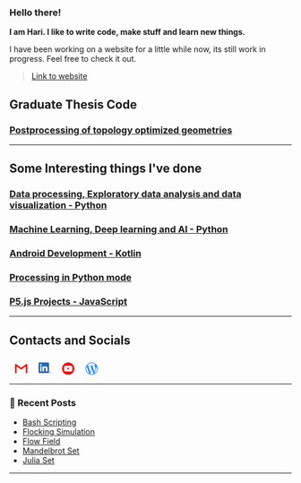 ### Hello there! 

**I am Hari. I like to write code, make stuff and learn new things.** 

I have been working on a website for a little while now, its still work in progress. Feel free to check it out.

> [Link to website](https://vharivinay.github.io)

## Graduate Thesis Code
### [Postprocessing of topology optimized geometries](https://github.com/vharivinay/postprocessing-topopt)
---
## Some Interesting things I've done
### [Data processing, Exploratory data analysis and data visualization - Python](https://github.com/vharivinay/python-eda-viz)
### [Machine Learning, Deep learning and AI - Python](https://github.com/vharivinay/all-things-ML-DL-AI)
### [Android Development - Kotlin](https://github.com/vharivinay/android-dev-w-kotlin/)
### [Processing in Python mode](https://github.com/vharivinay/learning-processing-py-mode)
### [P5.js Projects - JavaScript](https://github.com/vharivinay/Catalogue/blob/main/P5js-projects.md)

---

<div>
<h2>Contacts and Socials</h2>
<a href="mailto:vhari.vinay.2924@gmail.com">
<img align="left" style="margin:10px" alt="vharivinay | Gmail" width="22px" src="icons/gmail.svg"/>
</a>
<a href="https://www.linkedin.com/in/vharivinay">
<img align="left" style="margin:10px" alt="vharivinay | LinkedIn" width="22px" src="icons/LI-In-Bug.png"/>
</a>
<a href="https://www.youtube.com/channel/UCICL35fS_pE1Z_RKKspeXQw">
<img align="left" style="margin:10px" alt="vharivinay | YouTube" width="22px" src="icons/youtube_social_circle_red.png"/>
</a>
<a href="https://vharivinay.github.io">
<img align="left" style="margin:10px" alt="vharivinay | Blog" width="22px" src="icons/wordpress.svg"/>
</a>
</div><br><br>

---

### 📕 Recent Posts

<!-- BLOG-POST-LIST:START -->
- [Bash Scripting](https://vharivinay.github.io/linux/bash_scripting/)
- [Flocking Simulation](https://vharivinay.github.io/simulations/flocking/)
- [Flow Field](https://vharivinay.github.io/generative/flowfiled/)
- [Mandelbrot Set](https://vharivinay.github.io/generative/mandelbrot/)
- [Julia Set](https://vharivinay.github.io/generative/julia_set_glsl/)
<!-- BLOG-POST-LIST:END -->

---

[website]: https://naturalfreakuency.wordpress.com
[instagram]: https://www.instagram.com/stranger_quark
[Youtube]: https://www.youtube.com/channel/UCICL35fS_pE1Z_RKKspeXQw
[linkedin]: https://www.linkedin.com/in/vharivinay
[gmail]: mailto:vhari.vinay.2924@gmail.com
